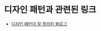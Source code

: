 # 디자인 패턴과 관련된 링크

* [디자인 패턴이 잘 정리된 블로그](http://leetaehoon.tistory.com/category/%ED%94%84%EB%A1%9C%EA%B7%B8%EB%9E%98%EB%B0%8D/%EB%94%94%EC%9E%90%EC%9D%B8%ED%8C%A8%ED%84%B4)
